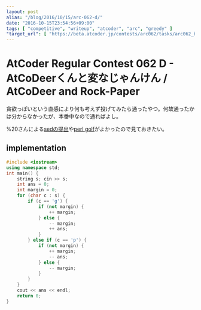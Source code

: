 ```yaml
---
layout: post
alias: "/blog/2016/10/15/arc-062-d/"
date: "2016-10-15T23:54:56+09:00"
tags: [ "competitive", "writeup", "atcoder", "arc", "greedy" ]
"target_url": [ "https://beta.atcoder.jp/contests/arc062/tasks/arc062_b" ]
---
```


# AtCoder Regular Contest 062 D - AtCoDeerくんと変なじゃんけん / AtCoDeer and Rock-Paper

貪欲っぽいという直感により何も考えず投げてみたら通ったやつ。何故通ったかは分からなかったが、本番中なので通ればよし。

%20さんによる[sedの提出](https://beta.atcoder.jp/contests/arc062/submissions/931610)や[perl golf](https://beta.atcoder.jp/contests/arc062/submissions/930469)がよかったので見ておきたい。

## implementation

``` c++
#include <iostream>
using namespace std;
int main() {
    string s; cin >> s;
    int ans = 0;
    int margin = 0;
    for (char c : s) {
        if (c == 'g') {
            if (not margin) {
                ++ margin;
            } else {
                -- margin;
                ++ ans;
            }
        } else if (c == 'p') {
            if (not margin) {
                ++ margin;
                -- ans;
            } else {
                -- margin;
            }
        }
    }
    cout << ans << endl;
    return 0;
}
```
